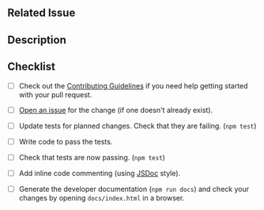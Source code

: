 ## Related Issue
<!-- This project only accepts pull requests related to open issues. -->
<!-- Please open an issue for this change if one does not already exist. -->

## Description
<!-- In 1-3 sentences, provide an overview of what changes were made and why. -->

## Checklist

- [ ] Check out the [Contributing Guidelines][contributing] if you need help getting started with your pull request.

- [ ] [Open an issue][issues] for the change (if one doesn't already exist).

- [ ] Update tests for planned changes. Check that they are failing. (`npm test`)

- [ ] Write code to pass the tests.

- [ ] Check that tests are now passing. (`npm test`)

- [ ] Add inline code commenting (using [JSDoc][JSDoc] style).

- [ ] Generate the developer documentation (`npm run docs`) and check your changes by opening `docs/index.html` in a browser.

[contributing]: https://github.com/digitallinguistics/javascript/blob/master/.github/CONTRIBUTING.md
[issues]:       https://github.com/digitallinguistics/javascript/issues
[JSDoc]:        https://jsdoc.app/
